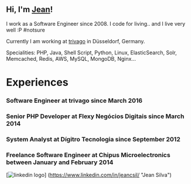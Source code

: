 ## Hi, I'm [Jean](mailto:me@jeancsil.com)!
I work as a Software Engineer since 2008.
I code for living.. and I live very well :P #notsure

Currently I am working at [trivago](https://twitter.com/lifeattrivago?lang=en) in Düsseldorf, Germany.

Specialities: PHP, Java, Shell Script, Python, Linux, ElasticSearch, Solr, Memcached, Redis, AWS, MySQL, MongoDB, Nginx...

# Experiences
### Software Engineer at trivago since March 2016
### Senior PHP Developer at Flexy Negócios Digitais since March 2014
### System Analyst at Dígitro Tecnologia since September 2012
### Freelance Software Engineer at Chipus Microelectronics between January and February 2014

[![linkedin logo](https://content.linkedin.com/etc/designs/linkedin/katy/global/clientlibs/img/logo.png)]
(https://www.linkedin.com/in/jeancsil/ "Jean Silva")
